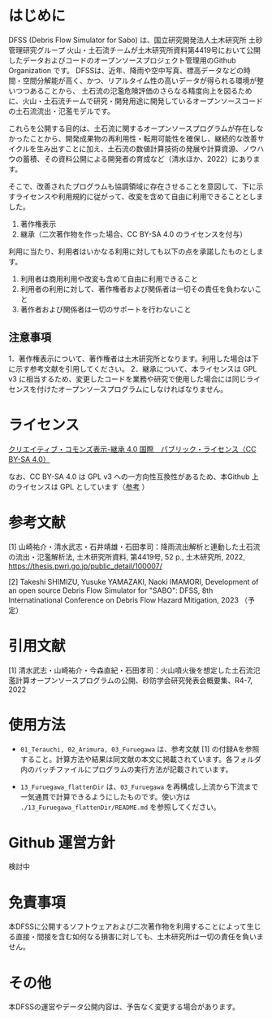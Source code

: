
# はじめに

DFSS (Debris Flow Simulator for Sabo) は、国立研究開発法人土木研究所 土砂管理研究グループ 火山・土石流チームが土木研究所資料第4419号において公開したデータおよびコードのオープンソースプロジェクト管理用のGithub Organization です。
DFSSは、近年、降雨や空中写真、標高データなどの時間・空間分解能が高く、かつ、リアルタイム性の高いデータが得られる環境が整いつつあることから、
土石流の氾濫危険評価のさらなる精度向上を図るために、火山・土石流チームで研究・開発用途に開発しているオープンソースコードの土石流流出・氾濫モデルです。

これらを公開する目的は、土石流に関するオープンソースプログラムが存在しなかったことから、開発成果物の再利用性・転用可能性を確保し、継続的な改善サイクルを生み出すことに加え、土石流の数値計算技術の発展や計算資源、ノウハウの蓄積、その資料公開による開発者の育成など（清水ほか、2022）にあります。

そこで、改善されたプログラムも協調領域に存在させることを意図して、下に示すライセンスや利用規約に従がって、改変を含めて自由に利用できることとしました。

1. 著作権表示
2. 継承（二次著作物を作った場合、CC BY-SA 4.0 のライセンスを付与）

利用に当たり、利用者はいかなる利用に対しても以下の点を承諾したものとします。

1. 利用者は商用利用や改変も含めて自由に利用できること
2. 利用者の利用に対して、著作権者および関係者は一切その責任を負わないこと
3. 著作者および関係者は一切のサポートを行わないこと


## 注意事項
1．著作権表示について、著作権者は土木研究所となります。利用した場合は下に示す参考文献を引用してください。
2．継承について、本ライセンスは GPL v3 に相当するため、変更したコードを業務や研究で使用した場合には同じライセンスを付けたオープンソースプログラムにしなければなりません。


# ライセンス

[クリエイティブ・コモンズ表示-継承 4.0 国際　パブリック・ライセンス（CC BY-SA 4.0）](https://creativecommons.org/licenses/by-sa/4.0/deed.ja)

なお、CC BY-SA 4.0 は GPL v3 への一方向性互換性があるため、本Github 上のライセンスは GPL としています（[参考](https://creativecommons.jp/2016/01/25/cc-by-sa-%EF%BC%88%E8%A1%A8%E7%A4%BA-%E7%B6%99%E6%89%BF%EF%BC%89-4-0%E3%81%8B%E3%82%89gpl-v3%E3%81%B8%E3%81%AE%E4%B8%80%E6%96%B9%E5%90%91%E3%81%AE%E4%BA%92%E6%8F%9B%E3%81%8C%E5%AE%9F%E7%8F%BE/) ）


# 参考文献

[1] 山崎祐介・清水武志・石井靖雄・石田孝司：降雨流出解析と連動した土石流の流出・氾濫解析法, 土木研究所資料, 第4419号, 52 p., 土木研究所, 2022, https://thesis.pwri.go.jp/public_detail/100007/

[2] Takeshi SHIMIZU, Yusuke YAMAZAKI, Naoki IMAMORI, Development of an open source Debris Flow Simulator for "SABO": DFSS, 8th Internatinational Conference on Debris Flow Hazard Mitigation, 2023 （予定）


# 引用文献

[1] 清水武志・山崎祐介・今森直紀・石田孝司：火山噴火後を想定した土石流氾濫計算オープンソースプログラムの公開、砂防学会研究発表会概要集、R4-7, 2022


# 使用方法

+ `01_Terauchi, 02_Arimura, 03_Furuegawa` は、参考文献 [1] の付録Aを参照すること。計算方法や結果は同文献の本文に掲載されています。各フォルダ内のバッチファイルにプログラムの実行方法が記載されています。

+ `13_Furuegawa_flattenDir` は、`03_Furuegawa` を再構成し上流から下流まで一気通貫で計算できるようにしたものです。使い方は `./13_Furuegawa_flattenDir/README.md` を参照してください。


# Github 運営方針

検討中


# 免責事項

本DFSSに公開するソフトウェアおよび二次著作物を利用することによって生じる直接・間接を含む如何なる損害に対しても、土木研究所は一切の責任を負いません。


# その他

本DFSSの運営やデータ公開内容は、予告なく変更する場合があります。

